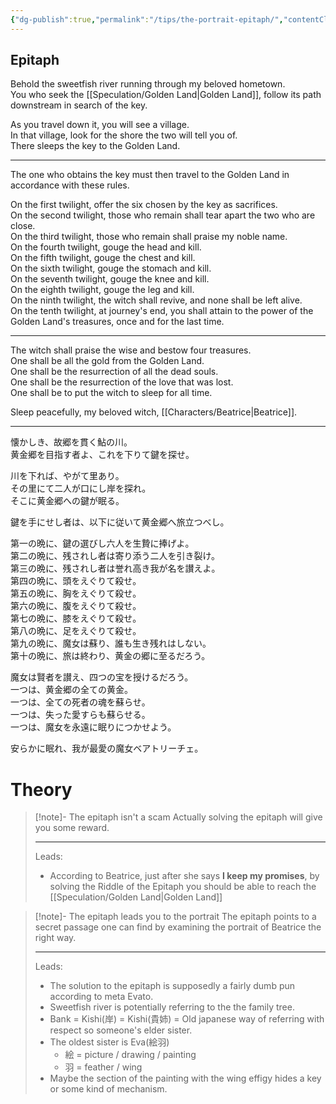 ```yaml
---
{"dg-publish":true,"permalink":"/tips/the-portrait-epitaph/","contentClasses":"center-headings red-truth red-links blue-truth","created":"2025-03-19T09:07:00.006+01:00","updated":"2025-03-18T19:52:22.185+01:00"}
---
```


## Epitaph

Behold the sweetfish river running through my beloved hometown.  
You who seek the [[Speculation/Golden Land\|Golden Land]], follow its path downstream in search of the key.

As you travel down it, you will see a village.  
In that village, look for the shore the two will tell you of.  
There sleeps the key to the Golden Land.

---

The one who obtains the key must then travel to the Golden Land in accordance with these rules.

On the first twilight, offer the six chosen by the key as sacrifices.  
On the second twilight, those who remain shall tear apart the two who are close.  
On the third twilight, those who remain shall praise my noble name.  
On the fourth twilight, gouge the head and kill.  
On the fifth twilight, gouge the chest and kill.  
On the sixth twilight, gouge the stomach and kill.  
On the seventh twilight, gouge the knee and kill.  
On the eighth twilight, gouge the leg and kill.  
On the ninth twilight, the witch shall revive, and none shall be left alive.  
On the tenth twilight, at journey's end, you shall attain to the power of the Golden Land's treasures, once and for the last time.

---

The witch shall praise the wise and bestow four treasures.  
One shall be all the gold from the Golden Land.  
One shall be the resurrection of all the dead souls.  
One shall be the resurrection of the love that was lost.  
One shall be to put the witch to sleep for all time.

Sleep peacefully, my beloved witch, [[Characters/Beatrice\|Beatrice]].

---

懐かしき、故郷を貫く鮎の川。  
黄金郷を目指す者よ、これを下りて鍵を探せ。

川を下れば、やがて里あり。  
その里にて二人が口にし岸を探れ。  
そこに黄金郷への鍵が眠る。

鍵を手にせし者は、以下に従いて黄金郷へ旅立つべし。

第一の晩に、鍵の選びし六人を生贄に捧げよ。  
第二の晩に、残されし者は寄り添う二人を引き裂け。  
第三の晩に、残されし者は誉れ高き我が名を讃えよ。  
第四の晩に、頭をえぐりて殺せ。  
第五の晩に、胸をえぐりて殺せ。  
第六の晩に、腹をえぐりて殺せ。  
第七の晩に、膝をえぐりて殺せ。  
第八の晩に、足をえぐりて殺せ。  
第九の晩に、魔女は蘇り、誰も生き残れはしない。  
第十の晩に、旅は終わり、黄金の郷に至るだろう。

魔女は賢者を讃え、四つの宝を授けるだろう。  
一つは、黄金郷の全ての黄金。  
一つは、全ての死者の魂を蘇らせ。  
一つは、失った愛すらも蘇らせる。  
一つは、魔女を永遠に眠りにつかせよう。

安らかに眠れ、我が最愛の魔女ベアトリーチェ。
# Theory


<div class="transclusion internal-embed is-loaded"><div class="markdown-embed">



> [!note]- The epitaph isn't a scam
> Actually solving the epitaph will give you some reward.
> 
> ---
> Leads:
> - According to Beatrice, just after she says **I keep my promises**, by solving the Riddle of the Epitaph you should be able to reach the [[Speculation/Golden Land\|Golden Land]]

</div></div>



<div class="transclusion internal-embed is-loaded"><div class="markdown-embed">



> [!note]- The epitaph leads you to the portrait
> The epitaph points to a secret passage one can find by examining the portrait of Beatrice the right way.
> 
> ---
> Leads:
> - The solution to the epitaph is supposedly a fairly dumb pun according to meta Evato.
> - Sweetfish river is potentially referring to the the family tree.
> - Bank = Kishi(岸) = Kishi(貴姉) = Old japanese way of referring with respect so someone's elder sister.
> - The oldest sister is Eva(絵羽)
> 	- 絵 = picture / drawing / painting 
> 	- 羽 = feather / wing
> - Maybe the section of the painting with the wing effigy hides a key or some kind of mechanism.

</div></div>
